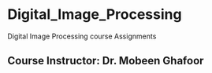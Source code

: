# Digital_Image_Processing
Digital Image Processing course Assignments

## Course Instructor: Dr. Mobeen Ghafoor
